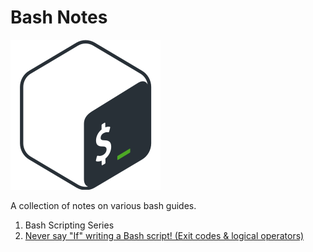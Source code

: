 # Bash Notes

![Bash Logo](img/gnu-bash.png)

A collection of notes on various bash guides.

1. Bash Scripting Series
1. [Never say "If" writing a Bash script! (Exit codes & logical
   operators)](misc/fewer-ifs.md) 

